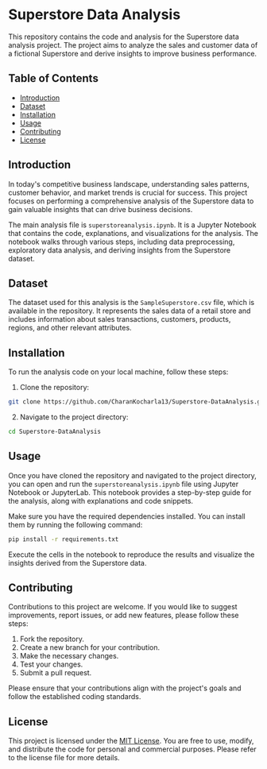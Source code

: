 # Superstore Data Analysis

This repository contains the code and analysis for the Superstore data analysis project. The project aims to analyze the sales and customer data of a fictional Superstore and derive insights to improve business performance.

## Table of Contents

- [Introduction](#introduction)
- [Dataset](#dataset)
- [Installation](#installation)
- [Usage](#usage)
- [Contributing](#contributing)
- [License](#license)

## Introduction

In today's competitive business landscape, understanding sales patterns, customer behavior, and market trends is crucial for success. This project focuses on performing a comprehensive analysis of the Superstore data to gain valuable insights that can drive business decisions.

The main analysis file is `superstoreanalysis.ipynb`. It is a Jupyter Notebook that contains the code, explanations, and visualizations for the analysis. The notebook walks through various steps, including data preprocessing, exploratory data analysis, and deriving insights from the Superstore dataset.

## Dataset

The dataset used for this analysis is the `SampleSuperstore.csv` file, which is available in the repository. It represents the sales data of a retail store and includes information about sales transactions, customers, products, regions, and other relevant attributes.

## Installation

To run the analysis code on your local machine, follow these steps:

1. Clone the repository:

```bash
git clone https://github.com/CharanKocharla13/Superstore-DataAnalysis.git
```

2. Navigate to the project directory:

```bash
cd Superstore-DataAnalysis
```

## Usage

Once you have cloned the repository and navigated to the project directory, you can open and run the `superstoreanalysis.ipynb` file using Jupyter Notebook or JupyterLab. This notebook provides a step-by-step guide for the analysis, along with explanations and code snippets.

Make sure you have the required dependencies installed. You can install them by running the following command:

```bash
pip install -r requirements.txt
```

Execute the cells in the notebook to reproduce the results and visualize the insights derived from the Superstore data.

## Contributing

Contributions to this project are welcome. If you would like to suggest improvements, report issues, or add new features, please follow these steps:

1. Fork the repository.
2. Create a new branch for your contribution.
3. Make the necessary changes.
4. Test your changes.
5. Submit a pull request.

Please ensure that your contributions align with the project's goals and follow the established coding standards.

## License

This project is licensed under the [MIT License](LICENSE). You are free to use, modify, and distribute the code for personal and commercial purposes. Please refer to the license file for more details.

